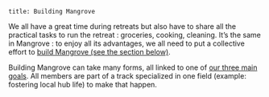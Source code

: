 ```
title: Building Mangrove
```

We all have a great time during retreats but also have to share all the practical tasks to run the retreat : groceries, cooking, cleaning. It’s the same in Mangrove : to enjoy all its advantages, we all need to put a collective effort to [build Mangrove (see the section below)](/welcome/foundations/).

Building Mangrove can take many forms, all linked to one of [our three main goals](/welcome/foundations/). All members are part of a track specialized in one field (example: fostering local hub life) to make that happen.
